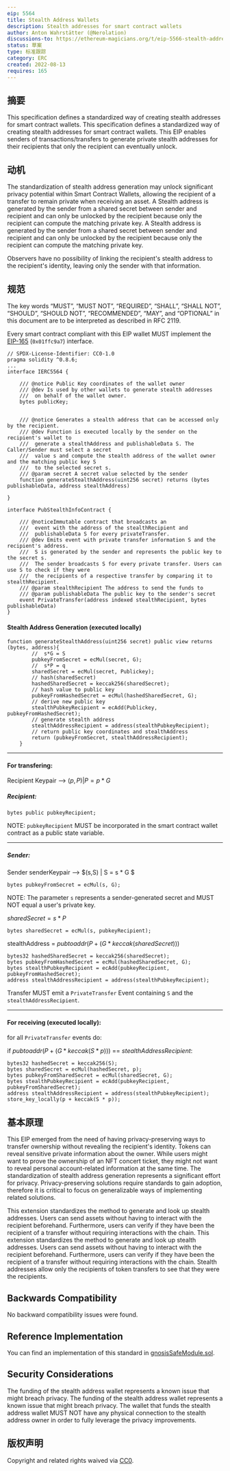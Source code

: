 ```yaml
---
eip: 5564
title: Stealth Address Wallets
description: Stealth addresses for smart contract wallets
author: Anton Wahrstätter (@Nerolation)
discussions-to: https://ethereum-magicians.org/t/eip-5566-stealth-addresses-for-smart-contract-wallets/10614
status: 草案
type: 标准跟踪
category: ERC
created: 2022-08-13
requires: 165
---
```



## 摘要
This specification defines a standardized way of creating stealth addresses for smart contract wallets. This specification defines a standardized way of creating stealth addresses for smart contract wallets. This EIP enables senders of transactions/transfers to generate private stealth addresses for their recipients that only the recipient can eventually unlock.

## 动机
The standardization of stealth address generation may unlock significant privacy potential within Smart Contract Wallets, allowing the recipient of a transfer to remain private when receiving an asset. A Stealth address is generated by the sender from a shared secret between sender and recipient and can only be unlocked by the recipient because only the recipient can compute the matching private key. A Stealth address is generated by the sender from a shared secret between sender and recipient and can only be unlocked by the recipient because only the recipient can compute the matching private key.

Observers have no possibility of linking the recipient's stealth address to the recipient's identity, leaving only the sender with that information.

## 规范
The key words “MUST”, “MUST NOT”, “REQUIRED”, “SHALL”, “SHALL NOT”, “SHOULD”, “SHOULD NOT”, “RECOMMENDED”, “MAY”, and “OPTIONAL” in this document are to be interpreted as described in RFC 2119.

Every smart contract compliant with this EIP wallet MUST implement the [EIP-165](./eip-165.md) (`0x01ffc9a7`) interface.

```solidity
// SPDX-License-Identifier: CC0-1.0
pragma solidity ^0.8.6;
...
interface IERC5564 {

    /// @notice Public Key coordinates of the wallet owner
    /// @dev Is used by other wallets to generate stealth addresses
    ///  on behalf of the wallet owner.
    bytes publicKey;


    /// @notice Generates a stealth address that can be accessed only by the recipient.
    /// @dev Function is executed locally by the sender on the recipient's wallet to
    ///  generate a stealthAddress and publishableData S. The Caller/Sender must select a secret
    ///  value s and compute the stealth address of the wallet owner and the matching public key S
    ///  to the selected secret s.
    /// @param secret A secret value selected by the sender
    function generateStealthAddress(uint256 secret) returns (bytes publishableData, address stealthAddress)

}

interface PubStealthInfoContract {

    /// @noticeImmutable contract that broadcasts an 
    ///  event with the address of the stealthRecipient and 
    ///  publishableData S for every privateTransfer. 
    /// @dev Emits event with private transfer information S and the recipient's address.
    ///  S is generated by the sender and represents the public key to the secret s.
    ///  The sender broadcasts S for every private transfer. Users can use S to check if they were
    ///  the recipients of a respective transfer by comparing it to stealthRecipient.
    /// @param stealthRecipient The address to send the funds to
    /// @param publishableData The public key to the sender's secret
    event PrivateTransfer(address indexed stealthRecipient, bytes publishableData)
}
```

#### Stealth Address Generation (executed locally)

```solidity
function generateStealthAddress(uint256 secret) public view returns (bytes, address){
        //  s*G = S
        pubkeyFromSecret = ecMul(secret, G);
        //  s*P = q
        sharedSecret = ecMul(secret, Publickey);
        // hash(sharedSecret)
        hashedSharedSecret = keccak256(sharedSecret);
        // hash value to public key
        pubkeyFromHashedSecret = ecMul(hashedSharedSecret, G);
        // derive new public key
        stealthPubkeyRecipient = ecAdd(Publickey, pubkeyFromHashedSecret);
        // generate stealth address
        stealthAddressRecipient = address(stealthPubkeyRecipient);
        // return public key coordinates and stealthAddress
        return (pubkeyFromSecret, stealthAddressRecipient);
    }
```


---

#### For transfering:

Recipient Keypair --> $(p,P) | P = p * G$


##### Recipient:
```solidity
bytes public pubkeyRecipient;
```
NOTE: `pubkeyRecipient` MUST be incorporated in the smart contract wallet contract as a public state variable.

---

##### Sender:

Sender senderKeypair  --> $(s,S) | S = s * G $
```solidity
bytes pubkeyFromSecret = ecMul(s, G);
```
NOTE: The parameter `s` represents a sender-generated secret and MUST NOT equal a user's private key.

$sharedSecret    = s * P$

```solidity
bytes sharedSecret = ecMul(s, pubkeyRecipient);
```




stealthAddress  = $pubtoaddr(P + (G * keccak(sharedSecret)))$
```solidity
bytes32 hashedSharedSecret = keccak256(sharedSecret);
bytes pubkeyFromHashedSecret = ecMul(hashedSharedSecret, G);
bytes stealthPubkeyRecipient = ecAdd(pubkeyRecipient, pubkeyFromHashedSecret);
address stealthAddressRecipient = address(stealthPubkeyRecipient);
```
Transfer MUST emit a `PrivateTransfer` Event containing `S` and the `stealthAddressRecipient`.


---


#### For receiving (executed locally):

for all `PrivateTransfer` events do:

if $pubtoaddr(P + (G * keccak(S * p)))$ == $stealthAddressRecipient$:
```solidity
bytes32 hashedSecret = keccak256(S);
bytes sharedSecret = ecMul(hashedSecret, p);
bytes pubkeyFromSharedSecret = ecMul(sharedSecret, G);
bytes stealthPubkeyRecipient = ecAdd(pubkeyRecipient, pubkeyFromSharedSecret);
address stealthAddressRecipient = address(stealthPubkeyRecipient);
store_key_locally(p + keccak(S * p));
```


## 基本原理
This EIP emerged from the need of having privacy-preserving ways to transfer ownership without revealing the recipient's identity. Tokens can reveal sensitive private information about the owner. While users might want to prove the ownership of an NFT concert ticket, they might not want to reveal personal account-related information at the same time. The standardization of stealth address generation represents a significant effort for privacy. Privacy-preserving solutions require standards to gain adoption, therefore it is critical to focus on generalizable ways of implementing related solutions.

This extension standardizes the method to generate and look up stealth addresses. Users can send assets without having to interact with the recipient beforehand. Furthermore, users can verify if they have been the recipient of a transfer without requiring interactions with the chain. This extension standardizes the method to generate and look up stealth addresses. Users can send assets without having to interact with the recipient beforehand. Furthermore, users can verify if they have been the recipient of a transfer without requiring interactions with the chain. Stealth addresses allow only the recipients of token transfers to see that they were the recipients.


## Backwards Compatibility
No backward compatibility issues were found.

## Reference Implementation
You can find an implementation of this standard in [gnosisSafeModule.sol](../assets/eip-5564/gnosisSafeModule.sol).

## Security Considerations
The funding of the stealth address wallet represents a known issue that might breach privacy. The funding of the stealth address wallet represents a known issue that might breach privacy. The wallet that funds the stealth address wallet MUST NOT have any physical connection to the stealth address owner in order to fully leverage the privacy improvements.

## 版权声明
Copyright and related rights waived via [CC0](../LICENSE.md).
